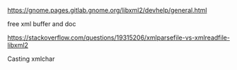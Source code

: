 https://gnome.pages.gitlab.gnome.org/libxml2/devhelp/general.html


free xml buffer and doc

https://stackoverflow.com/questions/19315206/xmlparsefile-vs-xmlreadfile-libxml2

Casting xmlchar

